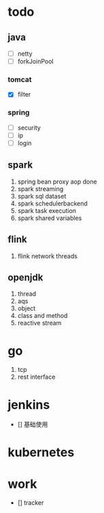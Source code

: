 # todo

## java 
- [ ] netty
- [ ] forkJoinPool

### tomcat 
- [x] filter 

### spring
- [ ] security
- [ ] ip
- [ ] login
  
## spark
1. spring bean proxy aop done
2. spark streaming
3. spark sql dataset
4. spark schedulerbackend
5. spark task execution
6. spark shared variables

## flink

1. flink network threads


## openjdk
1. thread
2. aqs
3. object
4. class and method
5. reactive stream

# go

1. tcp
2. rest interface

# jenkins
- [] 基础使用

# kubernetes

# work

- [] tracker




